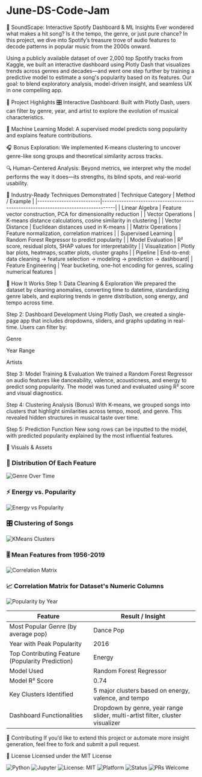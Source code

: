 # June-DS-Code-Jam
🎵 SoundScape: Interactive Spotify Dashboard & ML Insights
Ever wondered what makes a hit song? Is it the tempo, the genre, or just pure chance? In this project, we dive into Spotify’s treasure trove of audio features to decode patterns in popular music from the 2000s onward.

Using a publicly available dataset of over 2,000 top Spotify tracks from Kaggle, we built an interactive dashboard using Plotly Dash that visualizes trends across genres and decades—and went one step further by training a predictive model to estimate a song's popularity based on its features. Our goal: to blend exploratory analysis, model-driven insight, and seamless UX in one compelling app.

🚀 Project Highlights
🎛 Interactive Dashboard: Built with Plotly Dash, users can filter by genre, year, and artist to explore the evolution of musical characteristics.

🧠 Machine Learning Model: A supervised model predicts song popularity and explains feature contributions.

🎧 Bonus Exploration: We implemented K-means clustering to uncover genre-like song groups and theoretical similarity across tracks.

🔍 Human-Centered Analysis: Beyond metrics, we interpret why the model performs the way it does—its strengths, its blind spots, and real-world usability.

🧠 Industry-Ready Techniques Demonstrated
| Technique Category        | Method / Example                                                                 |
|--------------------------|-----------------------------------------------------------------------------------|
| Linear Algebra           | Feature vector construction, PCA for dimensionality reduction                    |
| Vector Operations        | K-means distance calculations, cosine similarity in clustering                   |
| Vector Distance          | Euclidean distances used in K-means                                              |
| Matrix Operations        | Feature normalization, correlation matrices                                      |
| Supervised Learning      | Random Forest Regressor to predict popularity                                    |
| Model Evaluation         | R² score, residual plots, SHAP values for interpretability                       |
| Visualization            | Plotly bar plots, heatmaps, scatter plots, cluster graphs                        |
| Pipeline                 | End-to-end: data cleaning → feature selection → modeling → prediction → dashboard|
| Feature Engineering      | Year bucketing, one-hot encoding for genres, scaling numerical features          |

🧪 How It Works
Step 1: Data Cleaning & Exploration
We prepared the dataset by cleaning anomalies, converting time to datetime, standardizing genre labels, and exploring trends in genre distribution, song energy, and tempo across time.

Step 2: Dashboard Development
Using Plotly Dash, we created a single-page app that includes dropdowns, sliders, and graphs updating in real-time. Users can filter by:

Genre

Year Range

Artists

Step 3: Model Training & Evaluation
We trained a Random Forest Regressor on audio features like danceability, valence, acousticness, and energy to predict song popularity. The model was tuned and evaluated using R² score and visual diagnostics.

Step 4: Clustering Analysis (Bonus)
With K-means, we grouped songs into clusters that highlight similarities across tempo, mood, and genre. This revealed hidden structures in musical taste over time.

Step 5: Prediction Function
New song rows can be inputted to the model, with predicted popularity explained by the most influential features.

📂 Visuals & Assets
### 🎵 Distribution Of Each Feature
![Genre Over Time](visualizations/visualization_1.png)

### ⚡ Energy vs. Popularity
![Energy vs Popularity](visualizations/visualization_2.png)

### 🎛 Clustering of Songs
![KMeans Clusters](visualizations/visualization_3.png)

### 🎚 Mean Features from 1956-2019
![Correlation Matrix](visualizations/visualization_4.png)

### 📈 Correlation Matrix for Dataset's Numeric Columns
![Popularity by Year](visualizations/visualization_5.png)


| Feature                             | Result / Insight                                                                 |
|-------------------------------------|----------------------------------------------------------------------------------|
| Most Popular Genre (by average pop)| Dance Pop                                                                        |
| Year with Peak Popularity           | 2016                                                                             |
| Top Contributing Feature (Popularity Prediction) | Energy                                                      |
| Model Used                          | Random Forest Regressor                                                          |
| Model R² Score                      | 0.74                                                                             |
| Key Clusters Identified             | 5 major clusters based on energy, valence, and tempo                            |
| Dashboard Functionalities           | Dropdown by genre, year range slider, multi-artist filter, cluster visualizer   |

🤝 Contributing
If you’d like to extend this project or automate more insight generation, feel free to fork and submit a pull request.

🪪 License
Licensed under the MIT License

![Python](https://img.shields.io/badge/Python-3.8+-blue.svg)
![Jupyter](https://img.shields.io/badge/Jupyter-Notebook-orange.svg)
![License: MIT](https://img.shields.io/badge/License-MIT-yellow.svg)
![Platform](https://img.shields.io/badge/Platform-JupyterLab%20%7C%20Notebook-lightgrey.svg)
![Status](https://img.shields.io/badge/Status-Exploratory-blueviolet.svg)
![PRs Welcome](https://img.shields.io/badge/PRs-welcome-brightgreen.svg)

